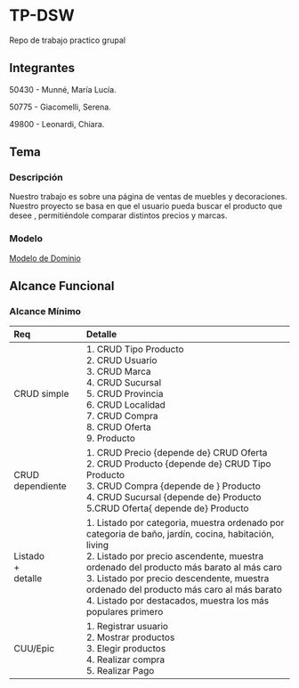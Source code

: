 # TP-DSW
Repo de trabajo practico grupal

## Integrantes
  50430 - Munné, María Lucía.

  50775 - Giacomelli, Serena.
  
  49800 - Leonardi, Chiara.

## Tema
### Descripción
Nuestro trabajo es sobre una página de ventas de muebles y decoraciones. Nuestro proyecto se basa en que el usuario pueda buscar el producto que desee , permitiéndole comparar distintos precios y marcas. 

### Modelo
[Modelo de Dominio](https://app.diagrams.net/#G1pXzks82X4Md6nmZlfyS6OVUIWu8OxMMS#%7B%22pageId%22%3A%228lCWaEY0jHqENc2HCXR9%22%7D)

## Alcance Funcional
### Alcance Mínimo
|Req|Detalle|
|:-|:-|
|CRUD simple|1. CRUD Tipo Producto<br>2. CRUD Usuario<br>3. CRUD Marca<br>4. CRUD Sucursal<br>5. CRUD Provincia<br>6. CRUD Localidad<br>7. CRUD Compra<br>8. CRUD Oferta<br>9. Producto|
|CRUD dependiente|1. CRUD Precio {depende de} CRUD Oferta<br>2. CRUD Producto {depende de} CRUD Tipo Producto<br>3. CRUD Compra {depende de } Producto<br>4. CRUD Sucursal {depende de} Producto<br>5.CRUD Oferta{ depende de} Producto|
|Listado<br>+<br>detalle|1. Listado por categoria, muestra ordenado por categoria de baño, jardín, cocina, habitación, living<br>2. Listado por precio ascendente, muestra ordenado del producto más barato al más caro <br>3. Listado por precio descendente, muestra ordenado del producto más caro al más barato<br>4. Listado por destacados, muestra los más populares primero|
|CUU/Epic|1. Registrar usuario<br>2. Mostrar productos<br>3. Elegir productos<br>4. Realizar compra<br>5. Realizar Pago|

